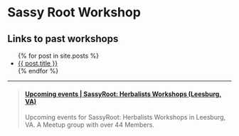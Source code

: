# Sassy Root Workshop

## Links to past workshops
<ul>
  {% for post in site.posts %}
    <li>
      <a href="{{ post.url }}">{{ post.title }}</a>
    </li>
  {% endfor %}
</ul>

___

<blockquote class="embedly-card"><h4><a href="https://www.meetup.com/SassyRoot-Herbalists-Workshops/events/">Upcoming events | SassyRoot: Herbalists Workshops (Leesburg, VA)</a></h4><p>Upcoming events for SassyRoot: Herbalists Workshops in Leesburg, VA. A Meetup group with over 44 Members.</p></blockquote>
<script async src="//cdn.embedly.com/widgets/platform.js" charset="UTF-8"></script>
